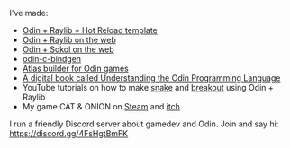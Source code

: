 I've made:

- [Odin + Raylib + Hot Reload template](https://github.com/karl-zylinski/odin-raylib-hot-reload-game-template)
- [Odin + Raylib on the web](https://github.com/karl-zylinski/odin-raylib-web)
- [Odin + Sokol on the web](https://github.com/karl-zylinski/odin-sokol-web)
- [odin-c-bindgen](https://github.com/karl-zylinski/odin-c-bindgen)
- [Atlas builder for Odin games](https://github.com/karl-zylinski/atlas-builder)
- [A digital book called Understanding the Odin Programming Language](https://odinbook.com/)
- YouTube tutorials on how to make [snake](https://www.youtube.com/watch?v=lfiQNCNUifI) and [breakout](https://www.youtube.com/watch?v=vfgZOEvO0kM) using Odin + Raylib
- My game CAT & ONION on [Steam](https://store.steampowered.com/app/2781210/CAT__ONION/) and [itch](https://zylinski.itch.io/cat-and-onion).

I run a friendly Discord server about gamedev and Odin. Join and say hi: https://discord.gg/4FsHgtBmFK

